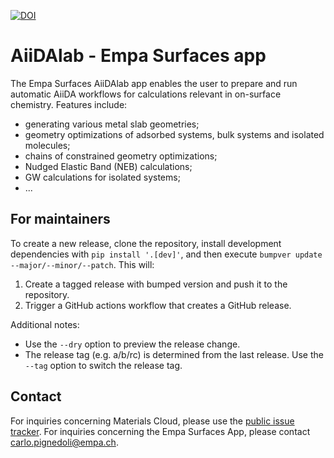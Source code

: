 [![DOI](https://zenodo.org/badge/110861368.svg)](https://zenodo.org/badge/latestdoi/110861368)

# AiiDAlab - Empa Surfaces app

The Empa Surfaces AiiDAlab app enables the user to prepare and run automatic AiiDA workflows for calculations relevant in on-surface chemistry.
Features include:

* generating various metal slab geometries;
* geometry optimizations of adsorbed systems, bulk systems and isolated molecules;
* chains of constrained geometry optimizations;
* Nudged Elastic Band (NEB) calculations;
* GW calculations for isolated systems;
* ...

## For maintainers

To create a new release, clone the repository, install development dependencies with `pip install '.[dev]'`, and then execute `bumpver update --major/--minor/--patch`.
This will:

  1. Create a tagged release with bumped version and push it to the repository.
  2. Trigger a GitHub actions workflow that creates a GitHub release.

Additional notes:

  - Use the `--dry` option to preview the release change.
  - The release tag (e.g. a/b/rc) is determined from the last release.
    Use the `--tag` option to switch the release tag.


## Contact

For inquiries concerning Materials Cloud, please use the [public issue tracker](https://github.com/materialscloud-org/issues).
For inquiries concerning the Empa Surfaces App, please contact [carlo.pignedoli@empa.ch](mailto:carlo.pignedoli@empa.ch).

